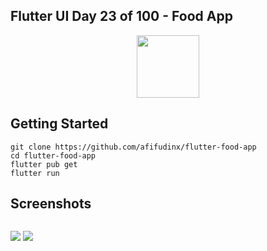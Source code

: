 ## Flutter UI Day 23 of 100 - Food App

<p align="center">
  <img src="https://avatars.githubusercontent.com/u/94339143?v=4" width=100/>
</p>

## Getting Started

```
git clone https://github.com/afifudinx/flutter-food-app
cd flutter-food-app
flutter pub get
flutter run
```

## Screenshots

<p style="float: left;">
  <img src="https://github.com/afifudinx/Flutter-Example/tree/main/Old/flutter-food-app/blob/main/screenshots/1.png"/>
  <img src="https://github.com/afifudinx/Flutter-Example/tree/main/Old/flutter-food-app/blob/main/screenshots/2.png"/>
</p>
